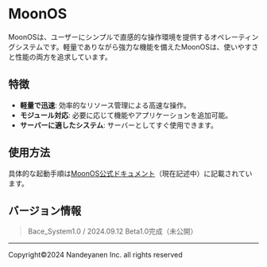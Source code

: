 # MoonOS

MoonOSは、ユーザーにシンプルで直感的な操作環境を提供するオペレーティングシステムです。軽量でありながら強力な機能を備えたMoonOSは、使いやすさと性能の両方を追求しています。

## 特徴

- **軽量で迅速**: 効率的なリソース管理による高速な操作。
- **モジュール対応**: 必要に応じて機能やアプリケーションを追加可能。
- **サーバーに適したシステム**: サーバーとしてすぐ使用できます。

## 使用方法
具体的な起動手順は[MoonOS公式ドキュメント](https://nandeyanen.ie-t.net/install)（現在記述中）に記載されています。

## バージョン情報
> Bace_System1.0 / 2024.09.12 Beta1.0完成（未公開）

******
Copyright©2024 Nandeyanen Inc. all rights reserved


